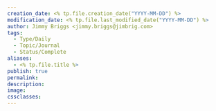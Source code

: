 ```yaml
---
creation_date: <% tp.file.creation_date("YYYY-MM-DD") %>
modification_date: <% tp.file.last_modified_date("YYYY-MM-DD") %>
author: Jimmy Briggs <jimmy.briggs@jimbrig.com>
tags:
  - Type/Daily
  - Topic/Journal
  - Status/Complete
aliases:
  - <% tp.file.title %>
publish: true
permalink:
description:
image:
cssclasses:
---
```

